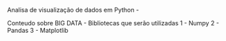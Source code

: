 Analisa de visualização de dados em Python - 

Conteudo sobre BIG DATA - 
Bibliotecas que serão utilizadas 
1 - Numpy
2 - Pandas
3 - Matplotlib
